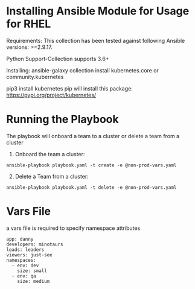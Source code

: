 Installing Ansible Module for Usage for RHEL
====================

Requirements: 
This collection has been tested against following Ansible versions: >=2.9.17. 

Python Support-Collection supports 3.6+

Installing: 
ansible-galaxy collection install kubernetes.core or community.kubernetes

pip3 install kubernetes
    pip will install this package: https://pypi.org/project/kubernetes/


Running the Playbook 
====================

The playbook will onboard a team to a cluster or delete a team from a cluster 

1. Onboard the team a cluster: 
```
ansible-playbook playbook.yaml -t create -e @non-prod-vars.yaml
```
2. Delete a Team from a cluster:
```
ansible-playbook playbook.yaml -t delete -e @non-prod-vars.yaml
```

Vars File
=========
a vars file is required to specify namespace attributes
```
app: danny
developers: minotaurs
leads: leaders 
viewers: just-see   
namespaces: 
  - env: dev
    size: small
  - env: qa
    size: medium
```
